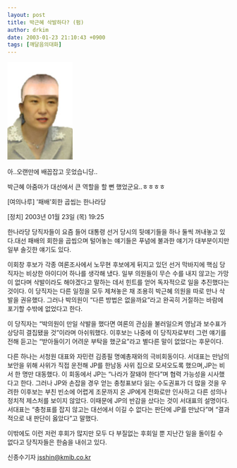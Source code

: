```yaml
---
layout: post
title: 박근혜 삭발하다? (펌)
author: drkim
date: 2003-01-23 21:10:43 +0900
tags: [깨달음의대화]
---
```

![](.//files/attach/images/198/994/1043323843.jpg)  
  
아..오랜만에 배꼽잡고 웃었습니당..
  
박근혜 아줌마가 대선에서 큰 역할을 할 뻔 했었군요..ㅎㅎㅎㅎ
  

  
[여의나루] '패배'회한 곱씹는 한나라당
  
[정치] 2003년 01월 23일 (목) 19:25
  

  
한나라당 당직자들이 요즘 들어 대통령 선거 당시의 뒷얘기들을 하나 둘씩 꺼내놓고 있다.대선 패배의 회한을 곱씹으며 털어놓는 얘기들은 푸념에 불과한 얘기가 대부분이지만 일부 솔깃한 얘기도 있다.
  
이회창 후보가 각종 여론조사에서 노무현 후보에게 뒤지고 있던 선거 막바지에 핵심 당직자는 비상한 아이디어 하나를 생각해 냈다. 일부 의원들이 무슨 수를 내지 않고는 가망이 없다며 삭발이라도 해야겠다고 말하는 데서 힌트를 얻어 독자적으로 일을 추진했다는 것이다. 이 당직자는 다른 일정을 모두 제쳐놓은 채 조용히 박근혜 의원을 따로 만나 삭발을 권유했다. 그러나 박의원이 “다른 방법은 없을까요”라고 완곡히 거절하는 바람에 포기할 수밖에 없었다고 한다.
  

  
이 당직자는 “박의원이 만일 삭발을 했다면 여론의 관심을 불러일으켜 영남과 보수표가 상당히 결집됐을 것”이라며 아쉬워했다. 이후보는 나중에 이 당직자로부터 그런 얘기를 전해 듣고는 “받아들이기 어려운 부탁을 했군요”라고 별다른 말이 없었다는 후문이다.
  

  
다른 하나는 서청원 대표와 자민련 김종필 명예총재와의 극비회동이다. 서대표는 만남의 보안을 위해 사위가 직접 운전해 JP를 한남동 사위 집으로 모셔오도록 했으며,JP는 비서 한 명만 대동했다. 이 회동에서 JP는 “나라가 잘돼야 한다”며 협력 가능성을 시사했다고 한다. 그러나 JP와 손잡을 경우 얻는 충청표보다 잃는 수도권표가 더 많을 것을 우려한 이후보는 부친 빈소에 어렵게 조문까지 온 JP에게 전화로만 인사하고 다른 성의나 정치적 제스처를 보이지 않았다. 이때문에 JP의 반감을 샀다는 것이 서대표의 설명이다. 서대표는 “충청표를 잡지 않고는 대선에서 이길 수 없다는 판단에 JP를 만났다”며 “결과적으로 내 판단이 옳았다”고 말했다.
  

  
이밖에도 이런 저런 후회가 많지만 모두 다 부질없는 후회일 뿐 지난간 일을 돌이킬 수 없다고 당직자들은 한숨을 내쉬고 있다.
  

  
신종수기자 jsshin@kmib.co.kr